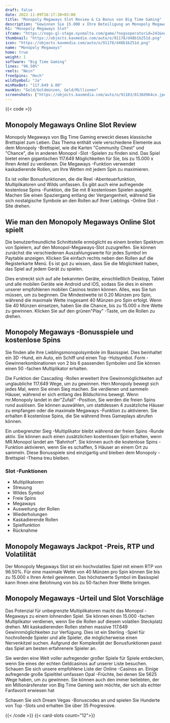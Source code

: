 ```yaml
---
draft: false
date: 2022-11-09T16:17:38+03:00
title: "Monopoly Megaways Slot Review & Ca Bonus von Big Time Gaming"
description: "Gewinnen Sie 15.000 x Ihre Beteiligung an Monopoly Megaways von Big Time Gaming mit einem Mega 117.649 Gewinnmöglichkeiten zur Verfügung! Lesen Sie unseren Leitfaden für Regeln, Tipps, RTP & mehr."
h1: "Monopoly Megaways Slot"
iframe: "https://nogs-gl-stage.nyxmalta.com/game/?nogsoperatorid=241&nogsgameid=70476&sessionid=&accountid=&nogsmode=demo&nogslang=en_us&nogscurrency=EUR&clienttype=html5&lobbyurl=http://demo.nyxinteractive.com?session="
thumbnail: "https://objects.kaxmedia.com/auto/o/91178/d48b1b251d.png"
icon: "https://objects.kaxmedia.com/auto/o/91178/d48b1b251d.png"
name: "Monopoly Megaways"
home: true
weight: 1
software: "Big Time Gaming"
lines: "96.50%"
reels: "Nein"
freeSpins: "Hoch"
wildSymbol: "Ja"
minMaxBet: "117.649 $.00"
maxWin: "Gold/Goldmünzen, Geld/Millionen"
screenshots: ["https://objects.kaxmedia.com/auto/o/91183/0138d964ce.jpeg"]
---
```


{{< code >}}<h2>Monopoly Megaways Online Slot Review</h2><p>Monopoly Megaways von Big Time Gaming erweckt dieses klassische Brettspiel zum Leben. Das Thema enthält viele verschiedene Elemente aus dem Monopoly -Brettspiel, wie die Karten "Community Chest" und "Chance", die in anderen Monopol -Slot -Spielen zu finden sind. Das Spiel bietet einen gigantischen 117.649 Möglichkeiten für Sie, bis zu 15.000 x Ihren Anteil zu verdienen. Die Megaways -Funktion verwendet kaskadierende Rollen, um Ihre Wetten mit jedem Spin zu maximieren.</p><p>Es ist voller Bonusfunktionen, die die Reel -Abenteuerfunktion, Multiplikatoren und Wilds umfassen. Es gibt auch eine aufregende kostenlose Spins -Funktion, die Sie mit 8 kostenlosen Spielen ausgeht. Machen Sie einen Spaziergang entlang der Vergangenheit, während Sie sich nostalgische Symbole an den Rollen auf Ihrer Lieblings -Online Slot -Site drehen.</p><h2>Wie man den Monopoly Megaways Online Slot spielt</h2><p>Die benutzerfreundliche Schnittstelle ermöglicht es einem breiten Spektrum von Spielern, auf den Monopol-Megaways-Slot zuzugreifen. Sie können zunächst die verschiedenen Auszahlungswerte für jedes Symbol im Paytable anzeigen. Klicken Sie einfach rechts neben den Rollen auf die Registerkarte Menü. Es ist gut zu wissen, dass Sie die Möglichkeit haben, das Spiel auf jedem Gerät zu spielen.</p><p>Dies erstreckt sich auf alle bekannten Geräte, einschließlich Desktop, Tablet und alle mobilen Geräte wie Android und iOS, sodass Sie dies in einem unserer empfohlenen mobilen Casinos testen können. Alles, was Sie tun müssen, um zu beginnen. Die Mindestwette ist 0.20 Münzen pro Spin, während die maximale Wette insgesamt 40 Münzen pro Spin erfolgt. Wenn Sie 40 Münzen einsetzen, haben Sie die Chance, bis zu 15.000 x Ihre Wette zu gewinnen. Klicken Sie auf den grünen"Play" -Taste, um die Rollen zu drehen.</p><h2>Monopoly Megaways -Bonusspiele und kostenlose Spins</h2><p>Sie finden alle Ihre Lieblingsmonopolsymbole im Basisspiel. Dies beinhaltet ein 3D -Hund, ein Auto, ein Schiff und einen Top -Hutsymbol. Form -Gewinnerkombinationen von 2 bis 6 passenden Symbolen und Sie können einen 50 -fachen Multiplikator erhalten.</p><p>Die Funktion der Cascading -Rollen erweitert Ihre Gewinnmöglichkeiten auf unglaubliche 117.649 Wege, um zu gewinnen. Herr.Monopoly bewegt sich jedes Mal, wenn Sie einen Sieg machen. Sie verdienen und sammeln Häuser, während er sich entlang des Bildschirms bewegt. Wenn mr.Monopoly landet in der"Zufall" -Position, Sie werden die freien Spins rund auslösen. Sie können auswählen, um stattdessen 4 zusätzliche Häuser zu empfangen oder die maximale Megaways -Funktion zu aktivieren. Sie erhalten 8 kostenlose Spins, die Sie während Ihres Gameplays abrufen können.</p><p>Ein unbegrenzter Sieg -Multiplikator bleibt während der freien Spins -Runde aktiv. Sie können auch einen zusätzlichen kostenlosen Spin erhalten, wenn MR.Monopol landet am "Bahnhof". Sie können auch die kostenlose Spins -Funktion aktivieren, wenn Sie es schaffen, 5 Häuser an einem Ort zu sammeln. Diese Bonusspiele sind einzigartig und bleiben dem Monopoly -Brettspiel -Thema treu bleiben.</p><h3>
Slot -Funktionen</h3><ul>
<li></span>
Multiplikatoren</li>
<li></span>
Streuung</li>
<li></span>
Wildes Symbol</li>
<li></span>
Freie Spins</li>
<li></span>
Megaways</li>
<li></span>
Ausweitung der Rollen</li>
<li></span>
Wiederholungen</li>
<li></span>
Kaskadierende Rollen</li>
<li></span>
Spielfunktion</li>
<li></span>
Rücknahme</li></ul><h2>Monopoly Megaways Jackpot -Preis, RTP und Volatilität</h2><p>Der Monopoly Megaways Slot ist ein hochvolatiles Spiel mit einem RTP von 96.50%. Für eine maximale Wette von 40 Münzen pro Spin können Sie bis zu 15.000 x Ihren Anteil gewinnen. Das höchstwerte Symbol im Basisspiel kann Ihnen eine Belohnung von bis zu 50-fachen Ihrer Wette bringen.</p><h2>Monopoly Megaways -Urteil und Slot Vorschläge</h2><p>Das Potenzial für unbegrenzte Multiplikatoren macht das Monopol -Megaways zu einem lohnenden Spiel. Sie können einen 15.000 -fachen Multiplikator verdienen, wenn Sie die Rollen auf diesem volatilen Steckplatz drehen. Mit kaskadierenden Rollen stehen massive 117.649 Gewinnmöglichkeiten zur Verfügung. Dies ist ein Sterling -Spiel für hochrollende Spieler und alle Spieler, die möglicherweise einen Nervenkitzel suchen. Aufgrund der Komplexität der Bonusfunktionen passt das Spiel am besten erfahrenere Spieler an.</p><p>Sie werden eine Welt voller aufregender großer Spiele für Spiele entdecken, wenn Sie eines der echten Geldcasinos auf unserer Liste besuchen. Schauen Sie sich unsere empfohlene Liste der Online -Casinos an. Einige aufregende große Spieltitel umfassen Opal -Früchte, bei denen Sie 5625 Wege haben, um zu gewinnen. Sie können auch den immer beliebten, der ein Millionärsfenster von Big Time Gaming sein möchte, der sich als echter Fanfavorit erwiesen hat</p><p>
Schauen Sie sich Dream Vegas -Bonuscodes an und spielen Sie Hunderte von Top -Slots und erhalten Sie über 35 Progressive.</p>{{< /code >}}
{{< card-slots count="12">}}